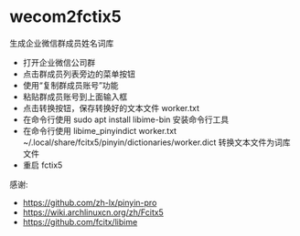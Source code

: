 # wecom2fctix5

生成企业微信群成员姓名词库

<ul>
    <li>打开企业微信公司群</li>
    <li>点击群成员列表旁边的菜单按钮</li>
    <li>使用“复制群成员账号”功能</li>
    <li>粘贴群成员账号到上面输入框</li>
    <li>点击转换按钮，保存转换好的文本文件 worker.txt </li>
    <li>在命令行使用 sudo apt install libime-bin 安装命令行工具</li>
    <li>在命令行使用 libime_pinyindict worker.txt ~/.local/share/fcitx5/pinyin/dictionaries/worker.dict 转换文本文件为词库文件
    </li>
    <li>重启 fctix5</li>
</ul>

感谢: 
- https://github.com/zh-lx/pinyin-pro
- https://wiki.archlinuxcn.org/zh/Fcitx5
- https://github.com/fcitx/libime